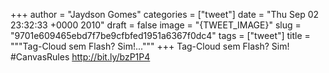 
+++
author = "Jaydson Gomes"
categories = ["tweet"]
date = "Thu Sep 02 23:32:33 +0000 2010"
draft = false
image = "{TWEET_IMAGE}"
slug = "9701e609465ebd7f7be9cfbfed1951a6367f0dc4"
tags = ["tweet"]
title = """Tag-Cloud sem Flash? Sim!..."""
+++
Tag-Cloud sem Flash? Sim! #CanvasRules http://bit.ly/bzP1P4
